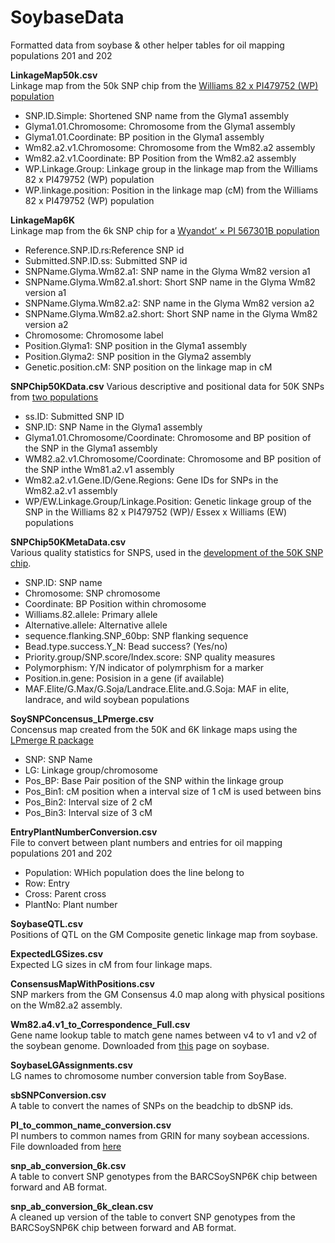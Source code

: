 # SoybaseData
Formatted data from soybase & other helper tables for oil mapping populations 201 and 202

**LinkageMap50k.csv**  
Linkage map from the 50k SNP chip from the [Williams 82 x PI479752 (WP) population](https://www.ncbi.nlm.nih.gov/pmc/articles/PMC4704267/)  
* SNP.ID.Simple: Shortened SNP name from the Glyma1 assembly  
* Glyma1.01.Chromosome: Chromosome from the Glyma1 assembly  
* Glyma1.01.Coordinate: BP position in the Glyma1 assembly  
* Wm82.a2.v1.Chromosome: Chromosome from the Wm82.a2 assembly  
* Wm82.a2.v1.Coordinate: BP Position from the Wm82.a2 assembly  
* WP.Linkage.Group: Linkage group in the linkage map from the Williams 82 x PI479752 (WP) population  
* WP.linkage.position: Position in the linkage map (cM) from the Williams 82 x PI479752 (WP) population  

**LinkageMap6K**  
Linkage map from the 6k SNP chip for a [Wyandot’ × PI 567301B population](https://link.springer.com/article/10.1007%2Fs11032-015-0209-5) 
* Reference.SNP.ID.rs:Reference SNP id    
* Submitted.SNP.ID.ss: Submitted SNP id  
* SNPName.Glyma.Wm82.a1: SNP name in the Glyma Wm82 version a1  
* SNPName.Glyma.Wm82.a1.short: Short SNP name in the Glyma Wm82 version a1  
* SNPName.Glyma.Wm82.a2: SNP name in the Glyma Wm82 version a2    
* SNPName.Glyma.Wm82.a2.short: Short SNP name in the Glyma Wm82 version a2    
* Chromosome: Chromosome label 
* Position.Glyma1: SNP position in the Glyma1 assembly    
* Position.Glyma2: SNP position in the Glyma2 assembly
* Genetic.position.cM: SNP position on the linkage map in cM  

**SNPChip50KData.csv**
Various descriptive and positional data for 50K SNPs from [two populations](https://www.ncbi.nlm.nih.gov/pmc/articles/PMC4704267/)   
* ss.ID: Submitted SNP ID
* SNP.ID: SNP Name in the Glyma1 assembly  
* Glyma1.01.Chromosome/Coordinate: Chromosome and BP position of the SNP in the Glyma1 assembly  
* WM82.a2.v1.Chromosome/Coordinate: Chromosome and BP position of the SNP inthe Wm81.a2.v1 assembly  
* Wm82.a2.v1.Gene.ID/Gene.Regions: Gene IDs for SNPs in the Wm82.a2.v1 assembly  
* WP/EW.Linkage.Group/Linkage.Position: Genetic linkage group of the SNP in the Williams 82 x PI479752 (WP)/ Essex x Williams (EW) populations  


**SNPChip50KMetaData.csv**  
Various quality statistics for SNPS, used in the [development of the 50K SNP chip](https://journals.plos.org/plosone/article?id=10.1371/journal.pone.0054985#).  
* SNP.ID: SNP name  
* Chromosome: SNP chromosome  
* Coordinate: BP Position within chromosome  
* Williams.82.allele: Primary allele  
* Alternative.allele: Alternative allele  
* sequence.flanking.SNP_60bp: SNP flanking sequence
* Bead.type.success.Y_N: Bead success? (Yes/no)
* Priority.group/SNP.score/Index.score: SNP quality measures    
* Polymorphism: Y/N indicator of polymrphism for a marker  
* Position.in.gene: Posision in a gene (if available)  
* MAF.Elite/G.Max/G.Soja/Landrace.Elite.and.G.Soja: MAF in elite, landrace, and wild soybean populations

**SoySNPConcensus_LPmerge.csv**  
Concensus map created from the 50K and 6K linkage maps using the [LPmerge R package](https://academic.oup.com/bioinformatics/article/30/11/1623/284175)    
* SNP: SNP Name  
* LG: Linkage group/chromosome  
* Pos_BP: Base Pair position of the SNP within the linkage group  
* Pos_Bin1: cM position when a interval size of 1 cM is used between bins  
* Pos_Bin2: Interval size of 2 cM  
* Pos_Bin3: Interval size of 3 cM 

**EntryPlantNumberConversion.csv**  
File to convert between plant numbers and entries for oil mapping populations 201 and 202  
* Population: WHich population does the line belong to  
* Row: Entry  
* Cross: Parent cross  
* PlantNo: Plant number  

**SoybaseQTL.csv**  
Positions of QTL on the GM Composite genetic linkage map from soybase.

**ExpectedLGSizes.csv**  
Expected LG sizes in cM from four linkage maps.  

**ConsensusMapWithPositions.csv**  
SNP markers from the GM Consensus 4.0 map along with physical positions on the Wm82.a2 assembly.  

**Wm82.a4.v1_to_Correspondence_Full.csv**  
Gene name lookup table to match gene names between v4 to v1 and v2 of the soybean genome. Downloaded from [this](https://soybase.org/correspondence/index.php) page on soybase.  

**SoybaseLGAssignments.csv**  
LG names to chromosome number conversion table from SoyBase.  

**sbSNPConversion.csv**  
A table to convert the names of SNPs on the beadchip to dbSNP ids.  

**PI_to_common_name_conversion.csv**  
PI numbers to common names from GRIN for many soybean accessions. File downloaded from [here](https://www.soybase.org/tools/gcvit/)  

**snp_ab_conversion_6k.csv**  
A table to convert SNP genotypes from the BARCSoySNP6K chip between forward and AB format.  

**snp_ab_conversion_6k_clean.csv**  
A cleaned up version of the table to convert SNP genotypes from the BARCSoySNP6K chip between forward and AB format.  
